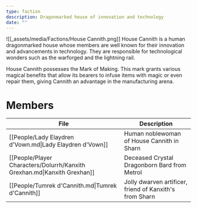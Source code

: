 ```yaml
---
type: faction
description: Dragonmarked house of innovation and technology
date: ""
---
```

![[_assets/media/Factions/House Cannith.png]]
House Cannith is a human dragonmarked house whose members are well known for their innovation and advancements in technology. They are responsible for technological wonders such as the warforged and the lightning rail. 

House Cannith possesses the Mark of Making. This mark grants various magical benefits that allow its bearers to infuse items with magic or even repair them, giving Cannith an advantage in the manufacturing arena. 

# Members
<!-- QueryToSerialize: TABLE description as "Description" FROM "People" WHERE faction = "House Cannith" -->
<!-- SerializedQuery: TABLE description as "Description" FROM "People" WHERE faction = "House Cannith" -->

| File                                                                     | Description                                             |
| ------------------------------------------------------------------------ | ------------------------------------------------------- |
| [[People/Lady Elaydren d'Vown.md\|Lady Elaydren d'Vown]]                 | Human noblewoman of House Cannith in Sharn              |
| [[People/Player Characters/Dolurrh/Kanxith Grexhan.md\|Kanxith Grexhan]] | Deceased Crystal Dragonborn Bard from Metrol            |
| [[People/Tumrek d'Cannith.md\|Tumrek d'Cannith]]                         | Jolly dwarven artificer, friend of Kanxith's from Sharn |
<!-- SerializedQuery END -->

